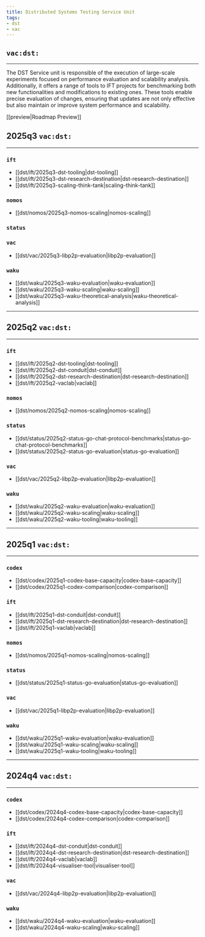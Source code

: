 ```yaml
---
title: Distributed Systems Testing Service Unit
tags:
- dst
- vac
---
```



## `vac:dst:`

---

The DST Service unit is responsible of the execution of large-scale 
experiments focused on performance evaluation and scalability analysis.
Additionally, it offers a range of tools to IFT projects for benchmarking
both new functionalities and modifications to existing ones. 
These tools enable precise evaluation of changes, ensuring that updates 
are not only effective but also maintain or improve system performance and scalability.


[[preview|Roadmap Preview]]

## 2025q3 `vac:dst:`
---

### `ift`
* [[dst/ift/2025q3-dst-tooling|dst-tooling]]
* [[dst/ift/2025q3-dst-research-destination|dst-research-destination]]
* [[dst/ift/2025q3-scaling-think-tank|scaling-think-tank]]

### `nomos`
* [[dst/nomos/2025q3-nomos-scaling|nomos-scaling]]

### `status`

### `vac`
* [[dst/vac/2025q3-libp2p-evaluation|libp2p-evaluation]]

### `waku`
* [[dst/waku/2025q3-waku-evaluation|waku-evaluation]]
* [[dst/waku/2025q3-waku-scaling|waku-scaling]]
* [[dst/waku/2025q3-waku-theoretical-analysis|waku-theoretical-analysis]]

---
## 2025q2 `vac:dst:`
---

### `ift`
* [[dst/ift/2025q2-dst-tooling|dst-tooling]]
* [[dst/ift/2025q2-dst-conduit|dst-conduit]]
* [[dst/ift/2025q2-dst-research-destination|dst-research-destination]]
* [[dst/ift/2025q2-vaclab|vaclab]]

### `nomos`
* [[dst/nomos/2025q2-nomos-scaling|nomos-scaling]]

### `status`
* [[dst/status/2025q2-status-go-chat-protocol-benchmarks|status-go-chat-protocol-benchmarks]]
* [[dst/status/2025q2-status-go-evaluation|status-go-evaluation]]

### `vac`
* [[dst/vac/2025q2-libp2p-evaluation|libp2p-evaluation]]

### `waku`
* [[dst/waku/2025q2-waku-evaluation|waku-evaluation]]
* [[dst/waku/2025q2-waku-scaling|waku-scaling]]
* [[dst/waku/2025q2-waku-tooling|waku-tooling]]

---
## 2025q1 `vac:dst:`
---
### `codex`
* [[dst/codex/2025q1-codex-base-capacity|codex-base-capacity]]
* [[dst/codex/2025q1-codex-comparison|codex-comparison]]

### `ift`
* [[dst/ift/2025q1-dst-conduit|dst-conduit]]
* [[dst/ift/2025q1-dst-research-destination|dst-research-destination]]
* [[dst/ift/2025q1-vaclab|vaclab]]

### `nomos`
* [[dst/nomos/2025q1-nomos-scaling|nomos-scaling]]

### `status`
* [[dst/status/2025q1-status-go-evaluation|status-go-evaluation]]

### `vac`
* [[dst/vac/2025q1-libp2p-evaluation|libp2p-evaluation]]

### `waku`
* [[dst/waku/2025q1-waku-evaluation|waku-evaluation]]
* [[dst/waku/2025q1-waku-scaling|waku-scaling]]
* [[dst/waku/2025q1-waku-tooling|waku-tooling]]

---
## 2024q4 `vac:dst:`
---
### `codex`
* [[dst/codex/2024q4-codex-base-capacity|codex-base-capacity]]
* [[dst/codex/2024q4-codex-comparison|codex-comparison]]

### `ift`
* [[dst/ift/2024q4-dst-conduit|dst-conduit]]
* [[dst/ift/2024q4-dst-research-destination|dst-research-destination]]
* [[dst/ift/2024q4-vaclab|vaclab]]
* [[dst/ift/2024q4-visualiser-tool|visualiser-tool]]

### `vac`
* [[dst/vac/2024q4-libp2p-evaluation|libp2p-evaluation]]

### `waku`
* [[dst/waku/2024q4-waku-evaluation|waku-evaluation]]
* [[dst/waku/2024q4-waku-scaling|waku-scaling]]